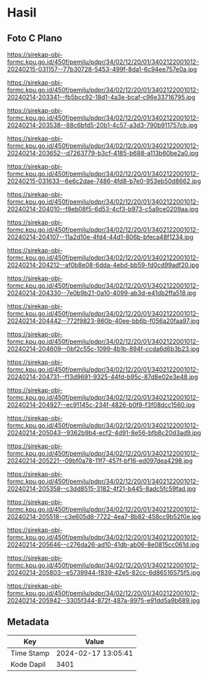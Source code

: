 # Hasil

## Foto C Plano

https://sirekap-obj-formc.kpu.go.id/450f/pemilu/pdpr/34/02/12/20/01/3402122001012-20240215-031157--77b30728-5453-499f-8da1-6c94ee757e0a.jpg

https://sirekap-obj-formc.kpu.go.id/450f/pemilu/pdpr/34/02/12/20/01/3402122001012-20240214-203341--fb5bcc92-18d1-4a3e-bcaf-c96e33716795.jpg

https://sirekap-obj-formc.kpu.go.id/450f/pemilu/pdpr/34/02/12/20/01/3402122001012-20240214-203538--88c6bfd5-20b1-4c57-a3d3-790b911757cb.jpg

https://sirekap-obj-formc.kpu.go.id/450f/pemilu/pdpr/34/02/12/20/01/3402122001012-20240214-203652--d7263779-b3cf-4185-b688-a113b60be2a0.jpg

https://sirekap-obj-formc.kpu.go.id/450f/pemilu/pdpr/34/02/12/20/01/3402122001012-20240215-031633--6e6c2dae-7486-4fd8-b7e0-953eb50d8662.jpg

https://sirekap-obj-formc.kpu.go.id/450f/pemilu/pdpr/34/02/12/20/01/3402122001012-20240214-204010--f8eb08f5-6d53-4cf3-b973-c5a9ce0209aa.jpg

https://sirekap-obj-formc.kpu.go.id/450f/pemilu/pdpr/34/02/12/20/01/3402122001012-20240214-204107--11a2d10e-4fd4-44d1-806b-bfeca48f1234.jpg

https://sirekap-obj-formc.kpu.go.id/450f/pemilu/pdpr/34/02/12/20/01/3402122001012-20240214-204212--af0b8e08-6dda-4ebd-bb59-fd0cd99adf20.jpg

https://sirekap-obj-formc.kpu.go.id/450f/pemilu/pdpr/34/02/12/20/01/3402122001012-20240214-204330--7e0b9b21-0a10-4099-ab3d-e41db2ffa518.jpg

https://sirekap-obj-formc.kpu.go.id/450f/pemilu/pdpr/34/02/12/20/01/3402122001012-20240214-204442--772f9823-860b-40ee-bb6b-f056a20faa97.jpg

https://sirekap-obj-formc.kpu.go.id/450f/pemilu/pdpr/34/02/12/20/01/3402122001012-20240214-204609--0bf2c55c-1099-4b1b-894f-ccda6d6b3b23.jpg

https://sirekap-obj-formc.kpu.go.id/450f/pemilu/pdpr/34/02/12/20/01/3402122001012-20240214-204731--f13d9691-9325-44fd-b95c-87d8e02e3e48.jpg

https://sirekap-obj-formc.kpu.go.id/450f/pemilu/pdpr/34/02/12/20/01/3402122001012-20240214-204927--ec91145c-234f-4826-b0f9-f3f08dcc1560.jpg

https://sirekap-obj-formc.kpu.go.id/450f/pemilu/pdpr/34/02/12/20/01/3402122001012-20240214-205043--9362b9b4-ecf2-4d91-8e56-bfb8c20d3ad9.jpg

https://sirekap-obj-formc.kpu.go.id/450f/pemilu/pdpr/34/02/12/20/01/3402122001012-20240214-205221--09bf0a78-11f7-457f-bf16-ed097dea4298.jpg

https://sirekap-obj-formc.kpu.go.id/450f/pemilu/pdpr/34/02/12/20/01/3402122001012-20240214-205358--c3dd8515-3182-4f21-b445-8adc5fc59fad.jpg

https://sirekap-obj-formc.kpu.go.id/450f/pemilu/pdpr/34/02/12/20/01/3402122001012-20240214-205518--c3e605d8-7722-4ea7-8b82-458cc9b52f0e.jpg

https://sirekap-obj-formc.kpu.go.id/450f/pemilu/pdpr/34/02/12/20/01/3402122001012-20240214-205646--c276da26-ad10-41db-ab06-8e0815cc061d.jpg

https://sirekap-obj-formc.kpu.go.id/450f/pemilu/pdpr/34/02/12/20/01/3402122001012-20240214-205803--e5739944-f839-42e5-82cc-6d86516575f5.jpg

https://sirekap-obj-formc.kpu.go.id/450f/pemilu/pdpr/34/02/12/20/01/3402122001012-20240214-205942--3305f344-872f-487a-8975-e91dd5a9b689.jpg


## Metadata

| Key        | Value               |
| ---------- | ------------------- |
| Time Stamp | 2024-02-17 13:05:41 |
| Kode Dapil | 3401                |



